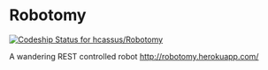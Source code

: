 # Robotomy 
[ ![Codeship Status for hcassus/Robotomy](https://app.codeship.com/projects/b2f9a6a0-50a0-0136-089a-4ade98c29894/status?branch=master)](https://app.codeship.com/projects/293861)

A wandering REST controlled robot
http://robotomy.herokuapp.com/
